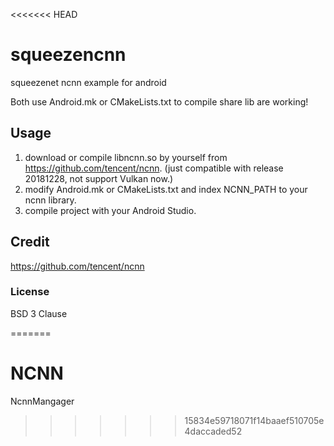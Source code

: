 <<<<<<< HEAD
# squeezencnn
squeezenet ncnn example for android

Both use Android.mk or CMakeLists.txt to compile share lib are working!

## Usage
1. download or compile libncnn.so by yourself from https://github.com/tencent/ncnn.
   (just compatible with release 20181228, not support Vulkan now.)
2. modify Android.mk or CMakeLists.txt and index NCNN_PATH to your ncnn library.
3. compile project with your Android Studio.

## Credit
https://github.com/tencent/ncnn

### License
BSD 3 Clause

=======
# NCNN
NcnnMangager
>>>>>>> 15834e59718071f14baaef510705e4daccaded52
